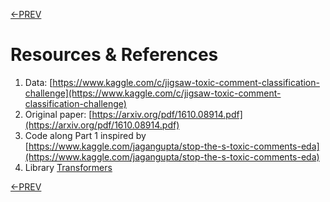 [<-PREV](toxiccomment.md)

# Resources & References

1. Data: [https://www.kaggle.com/c/jigsaw-toxic-comment-classification-challenge](https://www.kaggle.com/c/jigsaw-toxic-comment-classification-challenge)
2. Original paper: [https://arxiv.org/pdf/1610.08914.pdf](https://arxiv.org/pdf/1610.08914.pdf)
3. Code along Part 1 inspired by [https://www.kaggle.com/jagangupta/stop-the-s-toxic-comments-eda](https://www.kaggle.com/jagangupta/stop-the-s-toxic-comments-eda)
4. Library [Transformers](https://huggingface.co/)


[<-PREV](toxiccomment.md)
